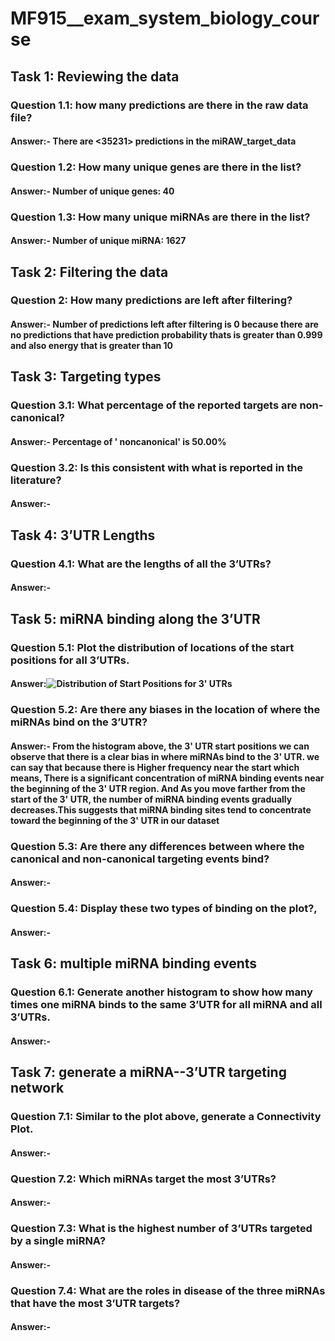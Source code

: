 # MF915__exam_system_biology_course

## Task 1: Reviewing the data 
### Question 1.1: how many predictions are there in the raw data file? 
#### Answer:- There are <35231> predictions in the miRAW_target_data
### Question 1.2: How many unique genes are there in the list? 
#### Answer:- Number of unique genes: 40
### Question 1.3: How many unique miRNAs are there in the list?
#### Answer:- Number of unique miRNA: 1627

## Task 2: Filtering the data 
### Question 2: How many predictions are left after filtering?
#### Answer:- Number of predictions left after filtering is 0 because there are no predictions that have prediction probability thats is greater than 0.999 and also energy that is greater than 10

## Task 3: Targeting types 
### Question 3.1: What percentage of the reported targets are non-canonical? 
#### Answer:- Percentage of ' noncanonical' is 50.00%
### Question 3.2: Is this consistent with what is reported in the literature? 
#### Answer:- 

## Task 4: 3’UTR Lengths 
### Question 4.1: What are the lengths of all the 3’UTRs? 
#### Answer:- 

## Task 5: miRNA binding along the 3’UTR 
### Question 5.1: Plot the distribution of locations of the start positions for all 3’UTRs.
#### Answer:![Distribution of Start Positions for 3' UTRs](https://github.com/user-attachments/assets/bef93c8d-cb88-4181-ab01-6e76b3e624b7)



### Question 5.2: Are there any biases in the location of where the miRNAs bind on the 3’UTR? 
#### Answer:- From the histogram above, the 3' UTR start positions we can observe that there is a clear bias in where miRNAs bind to the 3' UTR. we can say that because there is Higher frequency near the start which means, There is a significant concentration of miRNA binding events near the beginning of the 3' UTR region. And As you move farther from the start of the 3' UTR, the number of miRNA binding events gradually decreases.This suggests that miRNA binding sites tend to concentrate toward the beginning of the 3' UTR in our dataset
### Question 5.3: Are there any differences between where the canonical and non-canonical targeting events bind? 
#### Answer:- 
### Question 5.4: Display these two types of binding on the plot?,
#### Answer:- 

## Task 6: multiple miRNA binding events 
### Question 6.1: Generate another histogram to show how many times one miRNA binds to the same 3’UTR for all miRNA and all 3’UTRs.  
#### Answer:- 

## Task 7: generate a miRNA--3’UTR targeting network 
### Question 7.1: Similar to the plot above, generate a Connectivity Plot. 
#### Answer:-
### Question 7.2: Which miRNAs target the most 3’UTRs? 
#### Answer:-
### Question 7.3: What is the highest number of 3’UTRs targeted by a single miRNA?
#### Answer:-
### Question 7.4: What are the roles in disease of the three miRNAs that have the most 3’UTR targets?
#### Answer:-



